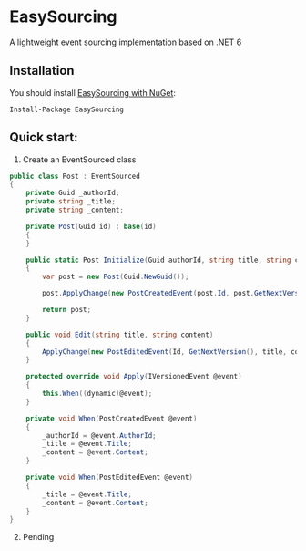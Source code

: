 # EasySourcing
A lightweight event sourcing implementation based on .NET 6

## Installation
You should install [EasySourcing with NuGet](https://www.nuget.org/packages/EasySourcingX):
```
Install-Package EasySourcing
```

## Quick start:
1. Create an EventSourced class
```csharp
public class Post : EventSourced
{
    private Guid _authorId;
    private string _title;
    private string _content;

    private Post(Guid id) : base(id)
    {
    }

    public static Post Initialize(Guid authorId, string title, string content)
    {
        var post = new Post(Guid.NewGuid());

        post.ApplyChange(new PostCreatedEvent(post.Id, post.GetNextVersion(), title, content, authorId));

        return post;
    }

    public void Edit(string title, string content)
    {
        ApplyChange(new PostEditedEvent(Id, GetNextVersion(), title, content));
    }

    protected override void Apply(IVersionedEvent @event)
    {
        this.When((dynamic)@event);
    }

    private void When(PostCreatedEvent @event)
    {
        _authorId = @event.AuthorId;
        _title = @event.Title;
        _content = @event.Content;
    }

    private void When(PostEditedEvent @event)
    {
        _title = @event.Title;
        _content = @event.Content;
    }
}
```
2. Pending